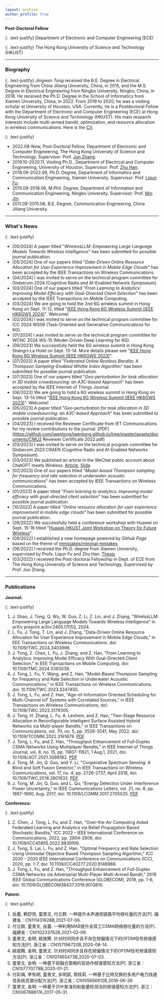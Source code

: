 ```yaml
---
layout: archive
author_profile: true
---
```


**Post-Doctoral Fellow**

{: .text-justify} 
Department of Electronic and Computer Engineering (ECE) 

{: .text-justify}
The Hong Kong University of Science and Technology (HKUST) 


---
### Biography

{: .text-justify}
*Jingwen Tong* received the B.E. Degree in Electrical Engineering from China Jiliang University, China, in 2015, and the M.S. Degree in Electrical Engineering from Ningbo University, Ningbo, China, in 2018. He received the Ph.D. Degree in the School of Informatics from Xiamen University, China, in 2022.  From 2019 to 2020, he was a visiting scholar at University of Houston, USA. Currently, he is a Postdoctoral Fellow with the Department of Electronic and Computer Engineering (ECE) at Hong Kong University of Science and Technology (HKUST). His main research interests include multi-armed bandit, optimization, and resource allocation in wireless communications. Here is the [CV](https://github.com/jwentong/jwentong.github.io/tree/master/assets/documents/Jingwen-Tong.pdf).

{: .text-justify}
* 2022.08-Now, Post-Doctoral Fellow, Department of Electronic and Computer Engineering, The Hong Kong University of Science and Technology. Supervisor: Prof. [Jun Zhang](https://eejzhang.people.ust.hk/); 
* 2019.10-2020.11, Visiting Ph.D., Department of Electrical and Computer Engineering, University of Houston. Supervisor: Prof. [Zhu Han](http://www2.egr.uh.edu/~zhan2/);
* 2018.09-2022.06, Ph.D. Degree, Department of Informatics and Communication Engineering, Xiamen University. Supervisor: Prof. [Liqun Fu](https://funlab2017.github.io/liqun.html);
* 2015.09-2018.06, M.Phil. Degree, Department of Information and Communication Engineering, Ningbo University. Supervisor: Prof. [Min Jin](https://scholar.google.com/citations?user=dpgtDH8AAAAJ&hl=en).
* 2011.09-2015.06, B.E. Degree, Communication Engineering, China Jiliang University.

---
### What's News

{: .text-justify}
- [05/2024] A paper titled "*WirelessLLM: Empowering Large Language Models Towards Wireless Intelligence*" has been submitted for possible journal publication.
- [05/2024] One of our papers titled "*Data-Driven Online Resource Allocation for User Experience Improvement in Mobile Edge Clouds*" has been accepted by the IEEE Transactions on Wireless Communications.
- [04/2024] I was invited to serve on the technical program committee for Globecom 2024 (Cognitive Radio and AI-Enabled Network Symposium).
- [03/2024] One of our papers titled "*From Learning to Analytics: Improving Model Efficacy with Goal-Directed Client Selection*" has been accepted by the IEEE Transactions on Mobile Computing.
- [03/2024] We are going to hold the 2nd 6G wireless summit in Hong Kong on Sept. 11-12, titled "[IEEE Hong Kong 6G Wireless Summit (IEEE HK6GWS 2024)](https://hk6gws2024.ieee-hk6gws.org/)". Welcome!
- [02/2024] I was invited to serve on the technical program committee for ICC 2024 WS06 (Task-Oriented and Generative Communications for 6G).
- [01/2024] I was invited to serve on the technical program committee for WCNC 2024 WS-15 (Model-Driven Deep Learning for 6G).
- [09/2023] We successfully held the 6G wireless summit in Hong Kong Shangri-La Hotel on Sept. 13-14. More details please see "[IEEE Hong Kong 6G Wireless Summit (IEEE HK6GWS 2023)](https://hk6gws2023.ieee-hk6gws.org/)".
- [07/2023] A paper titled "*Federated Online Restless Bandits: A Thompson Sampling-Enabled Whittle Index Algorithm*" has been submitted for possible journal publication.
- [07/2023] One of our papers titled "*Geo-perturbation for task allocation in 3D mobile crowdsourcing: an A3C-based Approach*" has been accepted by the IEEE Internet of Things Journal.
- [06/2023] We are going to hold a 6G wireless summit in Hong Kong on Sept. 13-14 titled "[IEEE Hong Kong 6G Wireless Summit (IEEE HK6GWS 2023)](https://hk6gws2023.ieee-hk6gws.org/)". Welcome! 
- [05/2023] A paper titled "*Geo-perturbation for task allocation in 3D mobile crowdsourcing: an A3C-based Approach*" has been submitted to possible journal publication.
- [04/2023] I received the Reviewer Certificate from IET Communications for my review contributions to the journal. [PDF](https://github.com/jwentong/jwentong.github.io/tree/master/assets/documents/CMU2 Reviewer Certificate 2022.pdf)
- [03/2023] I was invited to serve on the technical program committee for Globecom 2023 CRAEN (Cognitive Radio and AI-Enabled Networks Symposium).
- [03/2023] We published an article in the WeChat public account about ChatGPT meets Wireless. [Article](https://mp.weixin.qq.com/s/cA4UcqhLKBGJBLdsbt2GWA), [Slide](https://github.com/jwentong/jwentong.github.io/tree/master/assets/documents/ChatGPT_Wireless_FinalVerision.pdf)
- [02/2023] One of our papers titled "*Model-based Thompson sampling for frequency and rate selection in underwater acoustic communications*" has been accepted by IEEE Transactions on Wireless Communications.
- [01/2023] A paper titled "*From learning to analytics: Improving model efficacy with goal-directed client selection*" has been submitted for possible journal publication.
- [10/2022] A paper titled "*Online resource allocation for user experience improvement in mobile edge clouds*" has been submitted for possible journal publication.
- [09/2022] We successfully held a conference workshop with Huawei on Sept. 15-16  titled "[Huawei-HKUST Joint Workshop on Theory for Future Wireless](https://wireless-workshop-2022.hkust.edu.hk/)". 
- [09/2022] I established a new homepage powered by *Github Page* based on the theme of [mmistakes/minimal-mistakes](https://github.com/mmistakes/minimal-mistakes).
- [06/2022] I received the Ph.D. degree from Xiamen University, supervised by Profs. Liqun Fu and Zhu Han. [Thesis](https://github.com/jwentong/jwentong.github.io/tree/master/assets/documents/10384_081001_23320180155680_LW_童景文.pdf)
- [03/2022] I received the Post-doctoral Fellowship in Dept. of ECE from The Hong Kong University of Science and Technology, Supervised by Prof. Jun Zhang. 

---
### Publications

**Journal:**

{: .text-justify} 
1.  J. Shao, J. Tong, Q. Wu, W. Guo, Z. Li, Z. Lin, and J. Zhang, "WirelssLLM: Empowering Large Language Models Towards Wireless Intelligence" in arXiv preprint arXiv:2405.17053, 2024.
1.  L. Fu, J. Tong, T. Lin, and J. Zhang,  "Data-Driven Online Resource Allocation for User Experience Improvement in Mobile Edge Clouds," in EEE Transactions on Wireless Communications. doi: 10.1109/TWC.2024.3403996.
1.  J. Tong, Z. Chen, L. Fu, J. Zhang, and Z. Han,  "From Learning to Analytics: Improving Model Efficacy With Goal-Directed Client Selection," in EEE Transactions on Mobile Computing. doi: 10.1109/TMC.2024.3383038.
1.  J. Tong, L. Fu, Y. Wang, and Z. Han, "Model-Based Thompson Sampling for Frequency and Rate Selection in Underwater Acoustic Communications," in IEEE Transactions on Wireless Communications. doi: 10.1109/TWC.2023.3247450.
1.  J. Tong, L. Fu, and Z. Han, "Age-of-Information Oriented Scheduling for Multi-Channel IoT Systems with Correlated Sources," in IEEE Transactions on Wireless Communications, doi: 10.1109/TWC.2022.3179305.
1.  J. Tong, H. Zhang, L. Fu, A. Leshem, and Z. Han, "Two-Stage Resource Allocation in Reconfigurable Intelligent Surface Assisted Hybrid Networks via Multi-player Bandits," in IEEE Transactions on Communications, vol. 70, no. 5, pp. 3526-3541, May 2022, doi: 10.1109/TCOMM.2022.3161679. [PDF](https://github.com/jwentong/jwentong.github.io/tree/master/assets/documents/MPMAB_RIS_TwoColumn.pdf)
1.  J. Tong, L. Fu, and Z. Han, "Throughput Enhancement of Full-Duplex CSMA Networks Using Multiplayer Bandits," in IEEE Internet of Things Journal, vol. 8, no. 15, pp. 11807-11821, 1 Aug.1, 2021, doi: 10.1109/JIOT.2021.3068182. [PDF](https://github.com/jwentong/jwentong.github.io/tree/master/assets/documents/2021_Throughput_IoT01.pdf)
1.  J. Tong, M. Jin, Q. Guo, and Y. Li, "Cooperative Spectrum Sensing: A Blind and Soft Fusion Detector," in IEEE Transactions on Wireless Communications, vol. 17, no. 4, pp. 2726-2737, April 2018, doi: 10.1109/TWC.2018.2801833. [PDF](https://github.com/jwentong/jwentong.github.io/tree/master/assets/documents/2018_Cooperative_TWC01.pdf)
1.  J. Tong, M. Jin, Q. Guo, and L. Qu, "Energy Detection Under Interference Power Uncertainty," in IEEE Communications Letters, vol. 21, no. 8, pp. 1887-1890, Aug. 2017, doi: 10.1109/LCOMM.2017.2705025. [PDF](https://github.com/jwentong/jwentong.github.io/tree/master/assets/documents/2017_Energy_CL01.pdf)

**Conference:**

{: .text-justify} 
1.   Z. Chen, J. Tong, L. Fu, and Z. Han, "Over-the-Air Computing Aided Federated Learning and Analytics via Belief Propagation Based Stochastic Bandits," ICC 2022 - IEEE International Conference on Communications, 2022, pp. 2804-2809, doi: 10.1109/ICC45855.2022.9839106.
1.   J. Tong, S. Lai, L. Fu, and Z. Han, "Optimal Frequency and Rate Selection Using Unimodal Objective Based Thompson Sampling Algorithm," ICC 2020 - 2020 IEEE International Conference on Communications (ICC), 2020, pp. 1-7, doi: 10.1109/ICC40277.2020.9148988.
1.   J. Tong, L. Fu, and Z. Han, "Throughput Enhancement of Full-Duplex CSMA Networks via Adversarial Multi-Player Multi-Armed Bandit," 2019 IEEE Global Communications Conference (GLOBECOM), 2019, pp. 1-6, doi: 10.1109/GLOBECOM38437.2019.9013810.

**Patent:**

{: .text-justify} 
1. 岳蕾, 赖舒悦, 童景文, 付立群. 一种提升水声通信链路平均吞吐量的方法[P]. 福建省：CN111431628B,2021-07-06.
1. 付立群, 童景文, 岳蕾. 一种利用MAB提升全双工CSMA网络吞吐量的方法[P]. 福建省：CN110233762B,2021-03-09.
1. 童景文, 金明, 姚俊腾. 针对时间同步且不存在频偏情况下的OFDM信号频谱感知方法[P]. 浙江省：CN107196720B,2020-08-14.
1. 姚俊腾, 金明, 童景文. 针对时间同步且存在频偏情况下的OFDM信号频谱感知方法[P]. 浙江省：CN107465473B,2020-07-03.
1. 童景文, 金明. 一种基于软融合策略的盲协作频谱感知方法[P]. 浙江省：CN107770778B,2020-01-21.
1. 付彩梅, 李有明, 童景文, 余明宸, 周桂莉. 一种基于比特交换的多用户电力线通信系统资源分配方法[P]. 浙江省：CN105656612B,2018-06-26.
1. 童景文, 金明. 一种基于贝叶斯准则和能量检测法的频谱感知方法[P]. 浙江：CN106788817A,2017-05-31.








